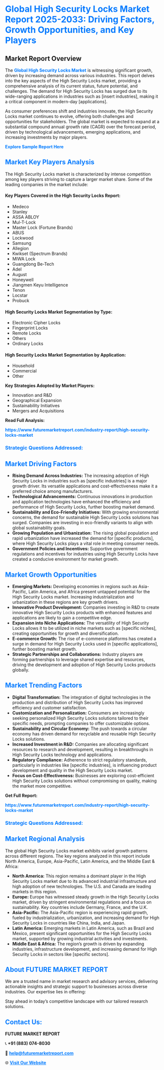 <h1 style="color: #007BFF;">Global High Security Locks Market Report 2025-2033: Driving Factors, Growth Opportunities, and Key Players</h1>

<section id="overview">
<h2>Market Report Overview</h2>
<p>The <a href="https://www.futuremarketreport.com/industry-report/high-security-locks-market" style="color: #007BFF; text-decoration: none;"><strong>Global High Security Locks Market</strong></a> is witnessing significant growth, driven by increasing demand across various industries. This report delves into the key aspects of the High Security Locks market, providing a comprehensive analysis of its current status, future potential, and challenges. The demand for High Security Locks has surged due to its wide-ranging applications in industries such as [insert industries], making it a critical component in modern-day [applications].</p>
<p>As consumer preferences shift and industries innovate, the High Security Locks market continues to evolve, offering both challenges and opportunities for stakeholders. The global market is expected to expand at a substantial compound annual growth rate (CAGR) over the forecast period, driven by technological advancements, emerging applications, and increasing investments by major players.</p>
</section>

<section id="overview">
<p><a href="https://www.futuremarketreport.com/request-sample/reportId=88434" style="color: #007BFF; text-decoration: none;"><strong>Explore Sample Report Here</strong></a></p>
</section>

<section id="key-players">
<h2 style="color: #007BFF;">Market Key Players Analysis</h2>
<p>The High Security Locks market is characterized by intense competition among key players striving to capture a larger market share. Some of the leading companies in the market include:</p>
<h4>Key Players Covered in the High Security Locks Report:</h4>
<ul><li>Medeco</li><li>Stanley</li><li>ASSA ABLOY</li><li>Mul-T-Lock</li><li>Master Lock (Fortune Brands)</li><li>ABUS</li><li>Lockwood</li><li>Samsung</li><li>Allegion</li><li>Kwikset (Spectrum Brands)</li><li>MIWA Lock</li><li>Guangdong Be-Tech</li><li>Adel</li><li>August</li><li>Honeywell</li><li>Jiangmen Keyu Intelligence</li><li>Tenon</li><li>Locstar</li><li>Probuck</li></ul>
<h4>High Security Locks Market Segmentation by Type:</h4>
<ul><li>Electronic Cipher Locks</li><li>Fingerprint Locks</li><li>Remote Locks</li><li>Others</li><li>Ordinary Locks</li></ul>

<h4>High Security Locks Market Segmentation by Application:</h4>
<ul><li>Household</li><li>Commercial</li><li>Other</li></ul>
<p><strong>Key Strategies Adopted by Market Players:</strong></p>
<ul>
<li>Innovation and R&D</li>
<li>Geographical Expansion</li>
<li>Sustainability Initiatives</li>
<li>Mergers and Acquisitions</li>
</ul>
</section>

<section>
<p><strong>Read Full Analysis: </strong></p><a href="https://www.futuremarketreport.com/industry-report/high-security-locks-market" style="color: #007BFF; text-decoration: none;"><strong>https://www.futuremarketreport.com/industry-report/high-security-locks-market</strong></a>
<h3 style="color: #007BFF;">Strategic Questions Addressed:</h3>
</section>

<section id="driving-factors">
<h2 style="color: #007BFF;">Market Driving Factors</h2>
<ul>
<li><strong>Rising Demand Across Industries:</strong> The increasing adoption of High Security Locks in industries such as [specific industries] is a major growth driver. Its versatile applications and cost-effectiveness make it a preferred choice among manufacturers.</li>
<li><strong>Technological Advancements:</strong> Continuous innovations in production and application technologies have enhanced the efficiency and performance of High Security Locks, further boosting market demand.</li>
<li><strong>Sustainability and Eco-Friendly Initiatives:</strong> With growing environmental concerns, the demand for sustainable High Security Locks solutions has surged. Companies are investing in eco-friendly variants to align with global sustainability goals.</li>
<li><strong>Growing Population and Urbanization:</strong> The rising global population and rapid urbanization have increased the demand for [specific products], where High Security Locks plays a vital role in meeting consumer needs.</li>
<li><strong>Government Policies and Incentives:</strong> Supportive government regulations and incentives for industries using High Security Locks have created a conducive environment for market growth.</li>
</ul>
</section>

<section id="growth-opportunities">
<h2 style="color: #007BFF;">Market Growth Opportunities</h2>
<ul>
<li><strong>Emerging Markets:</strong> Developing economies in regions such as Asia-Pacific, Latin America, and Africa present untapped potential for the High Security Locks market. Increasing industrialization and urbanization in these regions are key growth drivers.</li>
<li><strong>Innovative Product Development:</strong> Companies investing in R&D to create innovative High Security Locks products with enhanced features and applications are likely to gain a competitive edge.</li>
<li><strong>Expansion into Niche Applications:</strong> The versatility of High Security Locks allows it to be utilized in niche markets such as [specific niches], creating opportunities for growth and diversification.</li>
<li><strong>E-commerce Growth:</strong> The rise of e-commerce platforms has created a surge in demand for High Security Locks used in [specific applications], further boosting market growth.</li>
<li><strong>Strategic Partnerships and Collaborations:</strong> Industry players are forming partnerships to leverage shared expertise and resources, driving the development and adoption of High Security Locks products globally.</li>
</ul>
</section>

<section id="trending-factors">
<h2 style="color: #007BFF;">Market Trending Factors</h2>
<ul>
<li><strong>Digital Transformation:</strong> The integration of digital technologies in the production and distribution of High Security Locks has improved efficiency and customer satisfaction.</li>
<li><strong>Customization and Personalization:</strong> Consumers are increasingly seeking personalized High Security Locks solutions tailored to their specific needs, prompting companies to offer customizable options.</li>
<li><strong>Sustainability and Circular Economy:</strong> The push towards a circular economy has driven demand for recyclable and reusable High Security Locks solutions.</li>
<li><strong>Increased Investment in R&D:</strong> Companies are allocating significant resources to research and development, resulting in breakthroughs in High Security Locks technology and applications.</li>
<li><strong>Regulatory Compliance:</strong> Adherence to strict regulatory standards, particularly in industries like [specific industries], is influencing product development and quality in the High Security Locks market.</li>
<li><strong>Focus on Cost-Effectiveness:</strong> Businesses are exploring cost-efficient High Security Locks solutions without compromising on quality, making the market more competitive.</li>
</ul>
</section>

<section>
<p><strong>Get Full Report: </strong></p><a href="https://www.futuremarketreport.com/industry-report/high-security-locks-market" style="color: #007BFF; text-decoration: none;"><strong>https://www.futuremarketreport.com/industry-report/high-security-locks-market</strong></a>
<h3 style="color: #007BFF;">Strategic Questions Addressed:</h3>
</section>


<section id="regional-analysis">
<h2 style="color: #007BFF;">Market Regional Analysis</h2>
<p>The global High Security Locks market exhibits varied growth patterns across different regions. The key regions analyzed in this report include North America, Europe, Asia-Pacific, Latin America, and the Middle East & Africa:</p>
<ul>
<li><strong>North America:</strong> This region remains a dominant player in the High Security Locks market due to its advanced industrial infrastructure and high adoption of new technologies. The U.S. and Canada are leading markets in this region.</li>
<li><strong>Europe:</strong> Europe has witnessed steady growth in the High Security Locks market, driven by stringent environmental regulations and a focus on sustainability. Key countries include Germany, France, and the U.K.</li>
<li><strong>Asia-Pacific:</strong> The Asia-Pacific region is experiencing rapid growth, fueled by industrialization, urbanization, and increasing demand for High Security Locks in countries like China, India, and Japan.</li>
<li><strong>Latin America:</strong> Emerging markets in Latin America, such as Brazil and Mexico, present significant opportunities for the High Security Locks market, supported by growing industrial activities and investments.</li>
<li><strong>Middle East & Africa:</strong> The region’s growth is driven by expanding industries, infrastructure development, and increasing demand for High Security Locks in sectors like [specific sectors].</li>
</ul>
</section>

<footer>
<h2 style="color: #007BFF;">About FUTURE MARKET REPORT</h2>
<p>We are a trusted name in market research and advisory services, delivering actionable insights and strategic support to businesses across diverse industries. Our expertise lies in offering:</p>

<p>Stay ahead in today’s competitive landscape with our tailored research solutions.</p>

<h2 style="color: #007BFF;">Contact Us:</h2>
<p><strong>FUTURE MARKET REPORT</strong></p>
<p>📞 <strong>+91 (883) 074-8030</strong></p>
<p>📧 <strong><a href="mailto:help@futuremarketreport.com" style="color: #007BFF;">help@futuremarketreport.com</a></strong></p>
<p>🌐 <strong><a href="https://www.futuremarketreport.com/" style="color: #007BFF;">Visit Our Website</a></strong></p>
</footer>